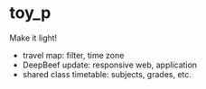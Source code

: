 # toy_p
Make it light!
- travel map: filter, time zone
- DeepBeef update: responsive web, application
- shared class timetable: subjects, grades, etc.
